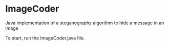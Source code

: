 # ImageCoder
Java implementation of a steganography algorithm to hide a message in an image

To start, run the ImageCoder.java file.
